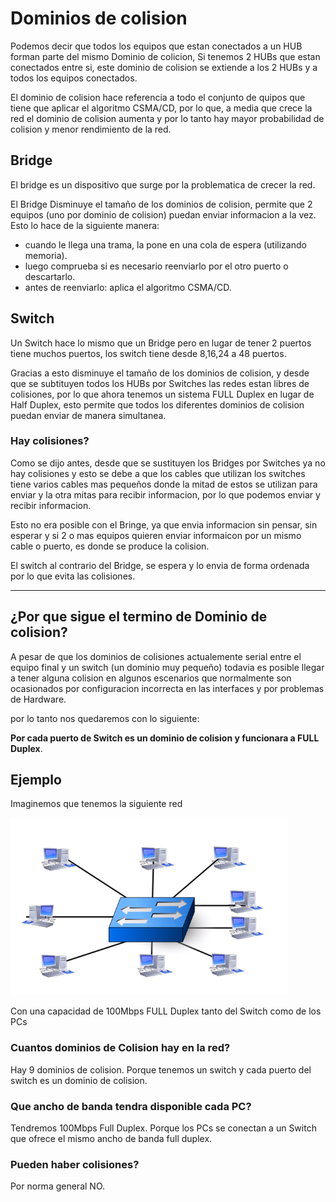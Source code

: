 # Dominios de colision

Podemos decir que todos los equipos que estan conectados a un HUB forman parte del mismo Dominio de colicion, Si tenemos 2 HUBs que estan conectados entre si,  este dominio de colision se extiende a los 2 HUBs y a todos los equipos conectados.

El dominio de colision hace referencia a todo el conjunto de quipos que tiene que aplicar el algoritmo CSMA/CD, por lo que, a media que crece la red el dominio de colision aumenta y por lo tanto hay mayor probabilidad de colision y menor rendimiento de la red.

## Bridge

El bridge es un dispositivo que surge por la problematica de crecer la red.

El Bridge Disminuye el tamaño de los dominios de colision, permite que 2 equipos (uno por dominio de colision) puedan enviar informacion a la vez. Esto lo hace de la siguiente manera:
* cuando le llega una trama, la pone en una cola de espera (utilizando memoria).
* luego comprueba si es necesario reenviarlo por el otro puerto o descartarlo.
* antes de reenviarlo: aplica el algoritmo CSMA/CD.

## Switch

Un Switch hace lo mismo que un Bridge pero en lugar de tener 2 puertos tiene muchos puertos, los switch tiene desde 8,16,24 a 48 puertos.

Gracias a esto disminuye el tamaño de los dominios de colision, y desde que se subtituyen todos los HUBs por Switches las redes estan libres de colisiones, por lo que ahora tenemos un sistema FULL Duplex en lugar de Half Duplex, esto permite que todos los diferentes dominios de colision puedan enviar de manera simultanea.

### Hay colisiones?

Como se dijo antes, desde que se sustituyen los Bridges por Switches ya no hay colisiones y esto se debe a que los cables que utilizan los switches tiene varios cables mas pequeños donde la mitad de estos se utilizan para enviar y la otra mitas para recibir informacion, por lo que podemos enviar y recibir informacion.

Esto no era posible con el Bringe, ya que envia informacion sin pensar, sin esperar y si 2 o mas equipos quieren enviar informaicon por un mismo cable o puerto, es donde se produce la colision.

El switch al contrario del Bridge, se espera y lo envia de forma ordenada por lo que evita las colisiones.

---

## ¿Por que sigue el termino de Dominio de colision?

A pesar de que los dominios de colisiones actualemente serial entre el equipo final y un switch (un dominio muy pequeño) todavia es posible llegar a tener alguna colision en algunos escenarios que normalmente son ocasionados por configuracion incorrecta en las interfaces y por problemas de Hardware.

por lo tanto nos quedaremos con lo siguiente:

**Por cada puerto de Switch es un dominio de colision y funcionara a FULL Duplex**.

## Ejemplo

Imaginemos que tenemos la siguiente red

![Imagen2](https://github.com/RaulEstram/Documentaciones/blob/main/Redes/Redes%20Introduccion/Imagenes/Imagen2.png)

Con una capacidad de 100Mbps FULL Duplex tanto del Switch como de los PCs

### Cuantos dominios de Colision hay en la red?

Hay 9 dominios de colision.
Porque tenemos un switch y cada puerto del switch es un dominio de colision.


### Que ancho de banda tendra disponible cada PC?

Tendremos 100Mbps Full Duplex.
Porque los PCs se conectan a un Switch que ofrece el mismo ancho de banda full duplex.


### Pueden haber colisiones? 

Por norma general NO.

